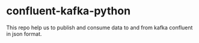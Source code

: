 # confluent-kafka-python


This repo help us to publish and consume data to and from kafka confluent in json format.



